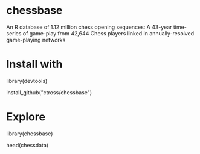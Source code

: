 # chessbase
An R database of 1.12 million chess opening sequences: A 43-year time-series of game-play from 42,644 Chess players linked in annually-resolved game-playing networks

# Install with
library(devtools)

install_github("ctross/chessbase")

# Explore
library(chessbase)

head(chessdata)
